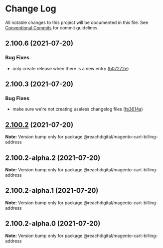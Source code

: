 # Change Log

All notable changes to this project will be documented in this file.
See [Conventional Commits](https://conventionalcommits.org) for commit guidelines.

## 2.100.6 (2021-07-20)


### Bug Fixes

* only create release when there is a new entry ([b07272e](https://github.com/ho-nl/m2-pwa/commit/b07272e4e74ee0bec3677e35ce3ee7e02231971a))





## 2.100.3 (2021-07-20)


### Bug Fixes

* make sure we're not creating useless changelog files ([fe3614a](https://github.com/ho-nl/m2-pwa/commit/fe3614a8480c7f1c68d673da2bb84805112a6643))





## [2.100.2](https://github.com/ho-nl/m2-pwa/compare/@reachdigital/magento-cart-billing-address@2.100.2-alpha.2...@reachdigital/magento-cart-billing-address@2.100.2) (2021-07-20)

**Note:** Version bump only for package @reachdigital/magento-cart-billing-address





## 2.100.2-alpha.2 (2021-07-20)

**Note:** Version bump only for package @reachdigital/magento-cart-billing-address





## 2.100.2-alpha.1 (2021-07-20)

**Note:** Version bump only for package @reachdigital/magento-cart-billing-address





## 2.100.2-alpha.0 (2021-07-20)

**Note:** Version bump only for package @reachdigital/magento-cart-billing-address
